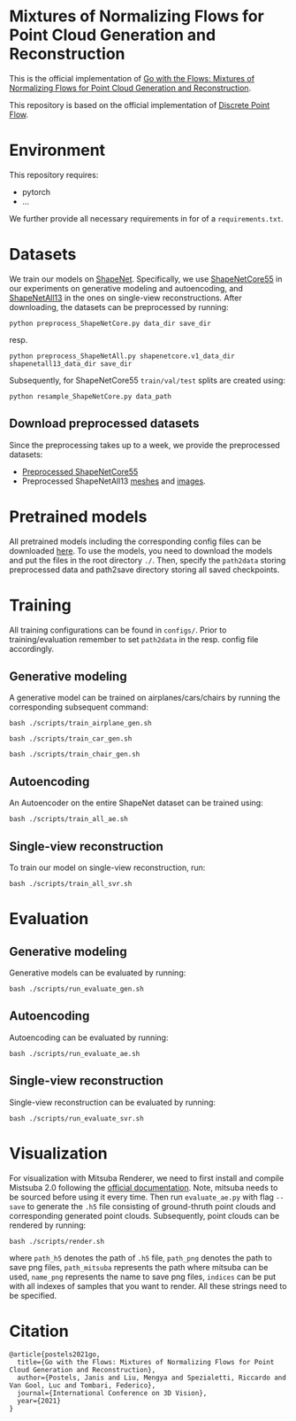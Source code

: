 # Mixtures of Normalizing Flows for Point Cloud Generation and Reconstruction
This is the official implementation of [Go with the Flows: Mixtures of Normalizing Flows for Point Cloud Generation and Reconstruction](https://arxiv.org/abs/2106.03135).

This repository is based on the official implementation of [Discrete Point Flow](https://github.com/Regenerator/dpf-nets).

# Environment

This repository requires:

- pytorch
- ...

We further provide all necessary requirements in for of a `requirements.txt`.

# Datasets

We train our models on [ShapeNet](https://shapenet.org/). Specifically, we use [ShapeNetCore55](https://www.shapenet.org/download/shapenetcore) in our experiments on generative modeling and autoencoding, 
and [ShapeNetAll13](http://3d-r2n2.stanford.edu/) in the ones on single-view reconstructions. After downloading, the datasets can be preprocessed by running:

```python preprocess_ShapeNetCore.py data_dir save_dir```

resp.

```python preprocess_ShapeNetAll.py shapenetcore.v1_data_dir shapenetall13_data_dir save_dir```

Subsequently, for ShapeNetCore55 `train/val/test` splits are created using:

```python resample_ShapeNetCore.py data_path```

## Download preprocessed datasets

Since the preprocessing takes up to a week, we provide the preprocessed datasets:

- [Preprocessed ShapeNetCore55](https://data.vision.ee.ethz.ch/jpostels/go_with_the_flows/ShapeNetCore55v2_meshes_resampled.h5)
- Preprocessed ShapeNetAll13 [meshes](https://data.vision.ee.ethz.ch/jpostels/go_with_the_flows/ShapeNetAll13_meshes.h5) and [images](https://data.vision.ee.ethz.ch/jpostels/go_with_the_flows/ShapeNetAll13_images.h5).


# Pretrained models

All pretrained models including the corresponding config files can be downloaded [here](https://drive.google.com/drive/folders/1fkVBVqxy2_zTevwd3WdnROPreYke-zuU?usp=sharing).
To use the models, you need to download the models and put the files in the root directory `./`.
Then, specify the `path2data` storing preprocessed data and path2save directory storing all saved
checkpoints.
  
# Training

All training configurations can be found in `configs/`. Prior to training/evaluation remember to set
`path2data` in the resp. config file accordingly.

## Generative modeling

A generative model can be trained on airplanes/cars/chairs by running the corresponding subsequent command:
 
``` 
bash ./scripts/train_airplane_gen.sh
  
bash ./scripts/train_car_gen.sh
  
bash ./scripts/train_chair_gen.sh
```

## Autoencoding

An Autoencoder on the entire ShapeNet dataset can be trained using:

```
bash ./scripts/train_all_ae.sh
```

## Single-view reconstruction

To train our model on single-view reconstruction, run:

```
bash ./scripts/train_all_svr.sh
```

# Evaluation

## Generative modeling

Generative models can be evaluated by running:
 
```
bash ./scripts/run_evaluate_gen.sh
```

## Autoencoding

Autoencoding can be evaluated by running:

```
bash ./scripts/run_evaluate_ae.sh
```

## Single-view reconstruction

Single-view reconstruction can be evaluated by running:

```
bash ./scripts/run_evaluate_svr.sh
```

# Visualization

For visualization with Mitsuba Renderer, we need to first install and compile Mistsuba 2.0 following the [official documentation](https://www.mitsuba-renderer.org/). Note, mitsuba needs to be sourced before using it every time. Then run `evaluate_ae.py` with flag `--save` to generate the `.h5` file consisting
of ground-thruth point clouds and corresponding generated point clouds. Subsequently, point clouds can be rendered by running:

```
bash ./scripts/render.sh
```
where `path_h5` denotes the path of `.h5` file, `path_png` denotes the path to save png files, `path_mitsuba` represents the path where mitsuba can be used, `name_png` represents the name to save png files, `indices` can be put with all indexes of samples that you want to render. All these strings need to be specified.

# Citation

```
@article{postels2021go,
  title={Go with the Flows: Mixtures of Normalizing Flows for Point Cloud Generation and Reconstruction},
  author={Postels, Janis and Liu, Mengya and Spezialetti, Riccardo and Van Gool, Luc and Tombari, Federico},
  journal={International Conference on 3D Vision},
  year={2021}
}
```





